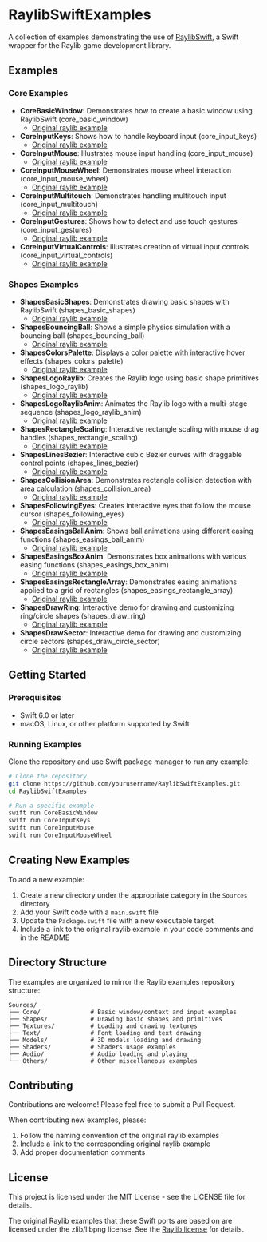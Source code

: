 # RaylibSwiftExamples

A collection of examples demonstrating the use of [RaylibSwift](https://github.com/theundergroundsorcerer/RaylibSwift), a Swift wrapper for the Raylib game development library.

## Examples

### Core Examples

- **CoreBasicWindow**: Demonstrates how to create a basic window using RaylibSwift (core_basic_window)
  - [Original raylib example](https://github.com/raysan5/raylib/blob/master/examples/core/core_basic_window.c)
- **CoreInputKeys**: Shows how to handle keyboard input (core_input_keys)
  - [Original raylib example](https://github.com/raysan5/raylib/blob/master/examples/core/core_input_keys.c)
- **CoreInputMouse**: Illustrates mouse input handling (core_input_mouse)
  - [Original raylib example](https://github.com/raysan5/raylib/blob/master/examples/core/core_input_mouse.c)
- **CoreInputMouseWheel**: Demonstrates mouse wheel interaction (core_input_mouse_wheel)
  - [Original raylib example](https://github.com/raysan5/raylib/blob/master/examples/core/core_input_mouse_wheel.c)
- **CoreInputMultitouch**: Demonstrates handling multitouch input (core_input_multitouch)
  - [Original raylib example](https://github.com/raysan5/raylib/blob/master/examples/core/core_input_multitouch.c)
- **CoreInputGestures**: Shows how to detect and use touch gestures (core_input_gestures)
  - [Original raylib example](https://github.com/raysan5/raylib/blob/master/examples/core/core_input_gestures.c)
- **CoreInputVirtualControls**: Illustrates creation of virtual input controls (core_input_virtual_controls)
  - [Original raylib example](https://github.com/raysan5/raylib/blob/master/examples/core/core_input_virtual_controls.c)

### Shapes Examples

- **ShapesBasicShapes**: Demonstrates drawing basic shapes with RaylibSwift (shapes_basic_shapes)
  - [Original raylib example](https://github.com/raysan5/raylib/blob/master/examples/shapes/shapes_basic_shapes.c)
- **ShapesBouncingBall**: Shows a simple physics simulation with a bouncing ball (shapes_bouncing_ball)
  - [Original raylib example](https://github.com/raysan5/raylib/blob/master/examples/shapes/shapes_bouncing_ball.c)
- **ShapesColorsPalette**: Displays a color palette with interactive hover effects (shapes_colors_palette)
  - [Original raylib example](https://github.com/raysan5/raylib/blob/master/examples/shapes/shapes_colors_palette.c)
- **ShapesLogoRaylib**: Creates the Raylib logo using basic shape primitives (shapes_logo_raylib)
  - [Original raylib example](https://github.com/raysan5/raylib/blob/master/examples/shapes/shapes_logo_raylib.c)
- **ShapesLogoRaylibAnim**: Animates the Raylib logo with a multi-stage sequence (shapes_logo_raylib_anim)
  - [Original raylib example](https://github.com/raysan5/raylib/blob/master/examples/shapes/shapes_logo_raylib_anim.c)
- **ShapesRectangleScaling**: Interactive rectangle scaling with mouse drag handles (shapes_rectangle_scaling)
  - [Original raylib example](https://github.com/raysan5/raylib/blob/master/examples/shapes/shapes_rectangle_scaling.c)
- **ShapesLinesBezier**: Interactive cubic Bezier curves with draggable control points (shapes_lines_bezier)
  - [Original raylib example](https://github.com/raysan5/raylib/blob/master/examples/shapes/shapes_lines_bezier.c)
- **ShapesCollisionArea**: Demonstrates rectangle collision detection with area calculation (shapes_collision_area)
  - [Original raylib example](https://github.com/raysan5/raylib/blob/master/examples/shapes/shapes_collision_area.c)
- **ShapesFollowingEyes**: Creates interactive eyes that follow the mouse cursor (shapes_following_eyes)
  - [Original raylib example](https://github.com/raysan5/raylib/blob/master/examples/shapes/shapes_following_eyes.c)
- **ShapesEasingsBallAnim**: Shows ball animations using different easing functions (shapes_easings_ball_anim)
  - [Original raylib example](https://github.com/raysan5/raylib/blob/master/examples/shapes/shapes_easings_ball_anim.c)
- **ShapesEasingsBoxAnim**: Demonstrates box animations with various easing functions (shapes_easings_box_anim)
  - [Original raylib example](https://github.com/raysan5/raylib/blob/master/examples/shapes/shapes_easings_box_anim.c)
- **ShapesEasingsRectangleArray**: Demonstrates easing animations applied to a grid of rectangles (shapes_easings_rectangle_array)
  - [Original raylib example](https://github.com/raysan5/raylib/blob/master/examples/shapes/shapes_easings_rectangle_array.c)
- **ShapesDrawRing**: Interactive demo for drawing and customizing ring/circle shapes (shapes_draw_ring)
  - [Original raylib example](https://github.com/raysan5/raylib/blob/master/examples/shapes/shapes_draw_ring.c)
- **ShapesDrawSector**: Interactive demo for drawing and customizing circle sectors (shapes_draw_circle_sector)
  - [Original raylib example](https://github.com/raysan5/raylib/blob/master/examples/shapes/shapes_draw_circle_sector.c)

## Getting Started

### Prerequisites
- Swift 6.0 or later
- macOS, Linux, or other platform supported by Swift

### Running Examples
Clone the repository and use Swift package manager to run any example:

```bash
# Clone the repository
git clone https://github.com/yourusername/RaylibSwiftExamples.git
cd RaylibSwiftExamples

# Run a specific example
swift run CoreBasicWindow
swift run CoreInputKeys
swift run CoreInputMouse
swift run CoreInputMouseWheel
```

## Creating New Examples

To add a new example:

1. Create a new directory under the appropriate category in the `Sources` directory
2. Add your Swift code with a `main.swift` file
3. Update the `Package.swift` file with a new executable target
4. Include a link to the original raylib example in your code comments and in the README

## Directory Structure

The examples are organized to mirror the Raylib examples repository structure:

```
Sources/
├── Core/              # Basic window/context and input examples
├── Shapes/            # Drawing basic shapes and primitives
├── Textures/          # Loading and drawing textures
├── Text/              # Font loading and text drawing
├── Models/            # 3D models loading and drawing
├── Shaders/           # Shaders usage examples
├── Audio/             # Audio loading and playing
└── Others/            # Other miscellaneous examples
```

## Contributing

Contributions are welcome! Please feel free to submit a Pull Request.

When contributing new examples, please:
1. Follow the naming convention of the original raylib examples
2. Include a link to the corresponding original raylib example
3. Add proper documentation comments

## License

This project is licensed under the MIT License - see the LICENSE file for details.

The original Raylib examples that these Swift ports are based on are licensed under the zlib/libpng license. See the [Raylib license](https://github.com/raysan5/raylib/blob/master/LICENSE) for details.